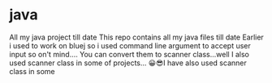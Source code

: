 # java
All my java project till date 
This repo contains all my java files till date
Earlier i used to work on bluej so i used command line argument to accept user input so on't mind....
You can convert them to scanner class...well I also used scanner class in some of projects...
😀😎I have also used scanner class in some
